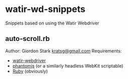 watir-wd-snippets
=================

Snippets based on using the Watir Webdriver

auto-scroll.rb
-----------------
Author: Giordon Stark <kratsg@gmail.com>
Requirements:
- [watir-webdriver](http://watirwebdriver.com/)
- [phantomjs](http://phantomjs.org/) (or a similarly headless WebKit scriptable)
- [Ruby](https://www.ruby-lang.org/en/) (obviously)
